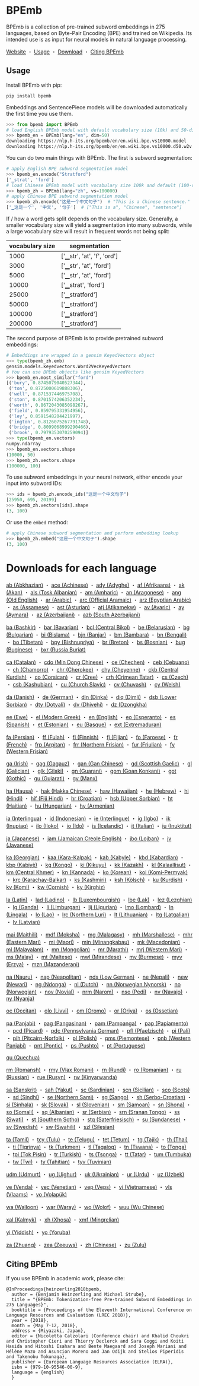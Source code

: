 # BPEmb

BPEmb is a collection of pre-trained subword embeddings in 275 languages, based on Byte-Pair Encoding (BPE) and trained on Wikipedia. Its intended use is as input for neural models in natural language processing.

[Website](https://nlp.h-its.org/bpemb) ・ 
[Usage](#usage) ・ 
[Download](#downloads-for-each-language) ・ 
[Citing BPEmb](#citing-bpemb)



## Usage

Install BPEmb with pip:

```bash
pip install bpemb
```

Embeddings and SentencePiece models will be downloaded automatically the first time you use them.

```python
>>> from bpemb import BPEmb
# load English BPEmb model with default vocabulary size (10k) and 50-dimensional embeddings
>>> bpemb_en = BPEmb(lang="en", dim=50)
downloading https://nlp.h-its.org/bpemb/en/en.wiki.bpe.vs10000.model
downloading https://nlp.h-its.org/bpemb/en/en.wiki.bpe.vs10000.d50.w2v.bin.tar.gz
```

You can do two main things with BPEmb. The first is subword segmentation:
```python
# apply English BPE subword segmentation model
>>> bpemb_en.encode("Stratford")
['▁strat', 'ford']
# load Chinese BPEmb model with vocabulary size 100k and default (100-dim) embeddings
>>> bpemb_zh = BPEmb(lang="zh", vs=100000)
# apply Chinese BPE subword segmentation model
>>> bpemb_zh.encode("这是一个中文句子")  # "This is a Chinese sentence."
['▁这是一个', '中文', '句子']  # ["This is a", "Chinese", "sentence"]
```

If / how a word gets split depends on the vocabulary size. Generally, a smaller vocabulary size will yield a segmentation into many subwords, while a large vocabulary size will result in frequent words not being split:

| vocabulary size | segmentation |
| --- | --- |
| 1000 | ['▁str', 'at', 'f', 'ord'] |
| 3000 |  ['▁str', 'at', 'ford'] |
| 5000 | ['▁str', 'at', 'ford'] |
| 10000 | ['▁strat', 'ford'] |
| 25000 | ['▁stratford'] |
| 50000 | ['▁stratford'] |
| 100000 | ['▁stratford'] |
| 200000 | ['▁stratford'] |


The second purpose of BPEmb is to provide pretrained subword embeddings:

```python
# Embeddings are wrapped in a gensim KeyedVectors object
>>> type(bpemb_zh.emb)
gensim.models.keyedvectors.Word2VecKeyedVectors
# You can use BPEmb objects like gensim KeyedVectors
>>> bpemb_en.most_similar("ford")
[('bury', 0.8745079040527344),
 ('ton', 0.8725000619888306),
 ('well', 0.871537446975708),
 ('ston', 0.8701574206352234),
 ('worth', 0.8672043085098267),
 ('field', 0.859795331954956),
 ('ley', 0.8591548204421997),
 ('ington', 0.8126075267791748),
 ('bridge', 0.8099068999290466),
 ('brook', 0.7979353070259094)]
>>> type(bpemb_en.vectors)
numpy.ndarray
>>> bpemb_en.vectors.shape
(10000, 50)
>>> bpemb_zh.vectors.shape
(100000, 100)
```

To use subword embeddings in your neural network, either encode your input into subword IDs:
```python
>>> ids = bpemb_zh.encode_ids("这是一个中文句子")
[25950, 695, 20199]
>>> bpemb_zh.vectors[ids].shape
(3, 100)
```

Or use the `embed` method:
```python
# apply Chinese subword segmentation and perform embedding lookup
>>> bpemb_zh.embed("这是一个中文句子").shape
(3, 100)
```

# Downloads for each language

[ab (Abkhazian)](http://nlp.h-its.org/bpemb/ab) ・ 
[ace (Achinese)](http://nlp.h-its.org/bpemb/ace) ・ 
[ady (Adyghe)](http://nlp.h-its.org/bpemb/ady) ・ 
[af (Afrikaans)](http://nlp.h-its.org/bpemb/af) ・ 
[ak (Akan)](http://nlp.h-its.org/bpemb/ak) ・ 
[als (Tosk Albanian)](http://nlp.h-its.org/bpemb/als) ・ 
[am (Amharic)](http://nlp.h-its.org/bpemb/am) ・ 
[an (Aragonese)](http://nlp.h-its.org/bpemb/an) ・ 
[ang (Old English)](http://nlp.h-its.org/bpemb/ang) ・ 
[ar (Arabic)](http://nlp.h-its.org/bpemb/ar) ・ 
[arc (Official Aramaic)](http://nlp.h-its.org/bpemb/arc) ・ 
[arz (Egyptian Arabic)](http://nlp.h-its.org/bpemb/arz) ・ 
[as (Assamese)](http://nlp.h-its.org/bpemb/as) ・ 
[ast (Asturian)](http://nlp.h-its.org/bpemb/ast) ・ 
[atj (Atikamekw)](http://nlp.h-its.org/bpemb/atj) ・ 
[av (Avaric)](http://nlp.h-its.org/bpemb/av) ・ 
[ay (Aymara)](http://nlp.h-its.org/bpemb/ay) ・ 
[az (Azerbaijani)](http://nlp.h-its.org/bpemb/az) ・ 
[azb (South Azerbaijani)](http://nlp.h-its.org/bpemb/azb)

[ba (Bashkir)](http://nlp.h-its.org/bpemb/ba) ・ 
[bar (Bavarian)](http://nlp.h-its.org/bpemb/bar) ・ 
[bcl (Central Bikol)](http://nlp.h-its.org/bpemb/bcl) ・ 
[be (Belarusian)](http://nlp.h-its.org/bpemb/be) ・ 
[bg (Bulgarian)](http://nlp.h-its.org/bpemb/bg) ・ 
[bi (Bislama)](http://nlp.h-its.org/bpemb/bi) ・ 
[bjn (Banjar)](http://nlp.h-its.org/bpemb/bjn) ・ 
[bm (Bambara)](http://nlp.h-its.org/bpemb/bm) ・ 
[bn (Bengali)](http://nlp.h-its.org/bpemb/bn) ・ 
[bo (Tibetan)](http://nlp.h-its.org/bpemb/bo) ・ 
[bpy (Bishnupriya)](http://nlp.h-its.org/bpemb/bpy) ・ 
[br (Breton)](http://nlp.h-its.org/bpemb/br) ・ 
[bs (Bosnian)](http://nlp.h-its.org/bpemb/bs) ・ 
[bug (Buginese)](http://nlp.h-its.org/bpemb/bug) ・ 
[bxr (Russia Buriat)](http://nlp.h-its.org/bpemb/bxr)

[ca (Catalan)](http://nlp.h-its.org/bpemb/ca) ・ 
[cdo (Min Dong Chinese)](http://nlp.h-its.org/bpemb/cdo) ・ 
[ce (Chechen)](http://nlp.h-its.org/bpemb/ce) ・ 
[ceb (Cebuano)](http://nlp.h-its.org/bpemb/ceb) ・ 
[ch (Chamorro)](http://nlp.h-its.org/bpemb/ch) ・ 
[chr (Cherokee)](http://nlp.h-its.org/bpemb/chr) ・ 
[chy (Cheyenne)](http://nlp.h-its.org/bpemb/chy) ・ 
[ckb (Central Kurdish)](http://nlp.h-its.org/bpemb/ckb) ・ 
[co (Corsican)](http://nlp.h-its.org/bpemb/co) ・ 
[cr (Cree)](http://nlp.h-its.org/bpemb/cr) ・ 
[crh (Crimean Tatar)](http://nlp.h-its.org/bpemb/crh) ・ 
[cs (Czech)](http://nlp.h-its.org/bpemb/cs) ・ 
[csb (Kashubian)](http://nlp.h-its.org/bpemb/csb) ・ 
[cu (Church Slavic)](http://nlp.h-its.org/bpemb/cu) ・ 
[cv (Chuvash)](http://nlp.h-its.org/bpemb/cv) ・ 
[cy (Welsh)](http://nlp.h-its.org/bpemb/cy)

[da (Danish)](http://nlp.h-its.org/bpemb/da) ・ 
[de (German)](http://nlp.h-its.org/bpemb/de) ・ 
[din (Dinka)](http://nlp.h-its.org/bpemb/din) ・ 
[diq (Dimli)](http://nlp.h-its.org/bpemb/diq) ・ 
[dsb (Lower Sorbian)](http://nlp.h-its.org/bpemb/dsb) ・ 
[dty (Dotyali)](http://nlp.h-its.org/bpemb/dty) ・ 
[dv (Dhivehi)](http://nlp.h-its.org/bpemb/dv) ・ 
[dz (Dzongkha)](http://nlp.h-its.org/bpemb/dz)

[ee (Ewe)](http://nlp.h-its.org/bpemb/ee) ・ 
[el (Modern Greek)](http://nlp.h-its.org/bpemb/el) ・ 
[en (English)](http://nlp.h-its.org/bpemb/en) ・ 
[eo (Esperanto)](http://nlp.h-its.org/bpemb/eo) ・ 
[es (Spanish)](http://nlp.h-its.org/bpemb/es) ・ 
[et (Estonian)](http://nlp.h-its.org/bpemb/et) ・ 
[eu (Basque)](http://nlp.h-its.org/bpemb/eu) ・ 
[ext (Extremaduran)](http://nlp.h-its.org/bpemb/ext)

[fa (Persian)](http://nlp.h-its.org/bpemb/fa) ・ 
[ff (Fulah)](http://nlp.h-its.org/bpemb/ff) ・ 
[fi (Finnish)](http://nlp.h-its.org/bpemb/fi) ・ 
[fj (Fijian)](http://nlp.h-its.org/bpemb/fj) ・ 
[fo (Faroese)](http://nlp.h-its.org/bpemb/fo) ・ 
[fr (French)](http://nlp.h-its.org/bpemb/fr) ・ 
[frp (Arpitan)](http://nlp.h-its.org/bpemb/frp) ・ 
[frr (Northern Frisian)](http://nlp.h-its.org/bpemb/frr) ・ 
[fur (Friulian)](http://nlp.h-its.org/bpemb/fur) ・ 
[fy (Western Frisian)](http://nlp.h-its.org/bpemb/fy)

[ga (Irish)](http://nlp.h-its.org/bpemb/ga) ・ 
[gag (Gagauz)](http://nlp.h-its.org/bpemb/gag) ・ 
[gan (Gan Chinese)](http://nlp.h-its.org/bpemb/gan) ・ 
[gd (Scottish Gaelic)](http://nlp.h-its.org/bpemb/gd) ・ 
[gl (Galician)](http://nlp.h-its.org/bpemb/gl) ・ 
[glk (Gilaki)](http://nlp.h-its.org/bpemb/glk) ・ 
[gn (Guarani)](http://nlp.h-its.org/bpemb/gn) ・ 
[gom (Goan Konkani)](http://nlp.h-its.org/bpemb/gom) ・ 
[got (Gothic)](http://nlp.h-its.org/bpemb/got) ・ 
[gu (Gujarati)](http://nlp.h-its.org/bpemb/gu) ・ 
[gv (Manx)](http://nlp.h-its.org/bpemb/gv)

[ha (Hausa)](http://nlp.h-its.org/bpemb/ha) ・ 
[hak (Hakka Chinese)](http://nlp.h-its.org/bpemb/hak) ・ 
[haw (Hawaiian)](http://nlp.h-its.org/bpemb/haw) ・ 
[he (Hebrew)](http://nlp.h-its.org/bpemb/he) ・ 
[hi (Hindi)](http://nlp.h-its.org/bpemb/hi) ・ 
[hif (Fiji Hindi)](http://nlp.h-its.org/bpemb/hif) ・ 
[hr (Croatian)](http://nlp.h-its.org/bpemb/hr) ・ 
[hsb (Upper Sorbian)](http://nlp.h-its.org/bpemb/hsb) ・ 
[ht (Haitian)](http://nlp.h-its.org/bpemb/ht) ・ 
[hu (Hungarian)](http://nlp.h-its.org/bpemb/hu) ・ 
[hy (Armenian)](http://nlp.h-its.org/bpemb/hy)

[ia (Interlingua)](http://nlp.h-its.org/bpemb/ia) ・ 
[id (Indonesian)](http://nlp.h-its.org/bpemb/id) ・ 
[ie (Interlingue)](http://nlp.h-its.org/bpemb/ie) ・ 
[ig (Igbo)](http://nlp.h-its.org/bpemb/ig) ・ 
[ik (Inupiaq)](http://nlp.h-its.org/bpemb/ik) ・ 
[ilo (Iloko)](http://nlp.h-its.org/bpemb/ilo) ・ 
[io (Ido)](http://nlp.h-its.org/bpemb/io) ・ 
[is (Icelandic)](http://nlp.h-its.org/bpemb/is) ・ 
[it (Italian)](http://nlp.h-its.org/bpemb/it) ・ 
[iu (Inuktitut)](http://nlp.h-its.org/bpemb/iu)

[ja (Japanese)](http://nlp.h-its.org/bpemb/ja) ・ 
[jam (Jamaican Creole English)](http://nlp.h-its.org/bpemb/jam) ・ 
[jbo (Lojban)](http://nlp.h-its.org/bpemb/jbo) ・ 
[jv (Javanese)](http://nlp.h-its.org/bpemb/jv)

[ka (Georgian)](http://nlp.h-its.org/bpemb/ka) ・ 
[kaa (Kara-Kalpak)](http://nlp.h-its.org/bpemb/kaa) ・ 
[kab (Kabyle)](http://nlp.h-its.org/bpemb/kab) ・ 
[kbd (Kabardian)](http://nlp.h-its.org/bpemb/kbd) ・ 
[kbp (Kabiyè)](http://nlp.h-its.org/bpemb/kbp) ・ 
[kg (Kongo)](http://nlp.h-its.org/bpemb/kg) ・ 
[ki (Kikuyu)](http://nlp.h-its.org/bpemb/ki) ・ 
[kk (Kazakh)](http://nlp.h-its.org/bpemb/kk) ・ 
[kl (Kalaallisut)](http://nlp.h-its.org/bpemb/kl) ・ 
[km (Central Khmer)](http://nlp.h-its.org/bpemb/km) ・ 
[kn (Kannada)](http://nlp.h-its.org/bpemb/kn) ・ 
[ko (Korean)](http://nlp.h-its.org/bpemb/ko) ・ 
[koi (Komi-Permyak)](http://nlp.h-its.org/bpemb/koi) ・ 
[krc (Karachay-Balkar)](http://nlp.h-its.org/bpemb/krc) ・ 
[ks (Kashmiri)](http://nlp.h-its.org/bpemb/ks) ・ 
[ksh (Kölsch)](http://nlp.h-its.org/bpemb/ksh) ・ 
[ku (Kurdish)](http://nlp.h-its.org/bpemb/ku) ・ 
[kv (Komi)](http://nlp.h-its.org/bpemb/kv) ・ 
[kw (Cornish)](http://nlp.h-its.org/bpemb/kw) ・ 
[ky (Kirghiz)](http://nlp.h-its.org/bpemb/ky)

[la (Latin)](http://nlp.h-its.org/bpemb/la) ・ 
[lad (Ladino)](http://nlp.h-its.org/bpemb/lad) ・ 
[lb (Luxembourgish)](http://nlp.h-its.org/bpemb/lb) ・ 
[lbe (Lak)](http://nlp.h-its.org/bpemb/lbe) ・ 
[lez (Lezghian)](http://nlp.h-its.org/bpemb/lez) ・ 
[lg (Ganda)](http://nlp.h-its.org/bpemb/lg) ・ 
[li (Limburgan)](http://nlp.h-its.org/bpemb/li) ・ 
[lij (Ligurian)](http://nlp.h-its.org/bpemb/lij) ・ 
[lmo (Lombard)](http://nlp.h-its.org/bpemb/lmo) ・ 
[ln (Lingala)](http://nlp.h-its.org/bpemb/ln) ・ 
[lo (Lao)](http://nlp.h-its.org/bpemb/lo) ・ 
[lrc (Northern Luri)](http://nlp.h-its.org/bpemb/lrc) ・ 
[lt (Lithuanian)](http://nlp.h-its.org/bpemb/lt) ・ 
[ltg (Latgalian)](http://nlp.h-its.org/bpemb/ltg) ・ 
[lv (Latvian)](http://nlp.h-its.org/bpemb/lv)

[mai (Maithili)](http://nlp.h-its.org/bpemb/mai) ・ 
[mdf (Moksha)](http://nlp.h-its.org/bpemb/mdf) ・ 
[mg (Malagasy)](http://nlp.h-its.org/bpemb/mg) ・ 
[mh (Marshallese)](http://nlp.h-its.org/bpemb/mh) ・ 
[mhr (Eastern Mari)](http://nlp.h-its.org/bpemb/mhr) ・ 
[mi (Maori)](http://nlp.h-its.org/bpemb/mi) ・ 
[min (Minangkabau)](http://nlp.h-its.org/bpemb/min) ・ 
[mk (Macedonian)](http://nlp.h-its.org/bpemb/mk) ・ 
[ml (Malayalam)](http://nlp.h-its.org/bpemb/ml) ・ 
[mn (Mongolian)](http://nlp.h-its.org/bpemb/mn) ・ 
[mr (Marathi)](http://nlp.h-its.org/bpemb/mr) ・ 
[mrj (Western Mari)](http://nlp.h-its.org/bpemb/mrj) ・ 
[ms (Malay)](http://nlp.h-its.org/bpemb/ms) ・ 
[mt (Maltese)](http://nlp.h-its.org/bpemb/mt) ・ 
[mwl (Mirandese)](http://nlp.h-its.org/bpemb/mwl) ・ 
[my (Burmese)](http://nlp.h-its.org/bpemb/my) ・ 
[myv (Erzya)](http://nlp.h-its.org/bpemb/myv) ・ 
[mzn (Mazanderani)](http://nlp.h-its.org/bpemb/mzn)

[na (Nauru)](http://nlp.h-its.org/bpemb/na) ・ 
[nap (Neapolitan)](http://nlp.h-its.org/bpemb/nap) ・ 
[nds (Low German)](http://nlp.h-its.org/bpemb/nds) ・ 
[ne (Nepali)](http://nlp.h-its.org/bpemb/ne) ・ 
[new (Newari)](http://nlp.h-its.org/bpemb/new) ・ 
[ng (Ndonga)](http://nlp.h-its.org/bpemb/ng) ・ 
[nl (Dutch)](http://nlp.h-its.org/bpemb/nl) ・ 
[nn (Norwegian Nynorsk)](http://nlp.h-its.org/bpemb/nn) ・ 
[no (Norwegian)](http://nlp.h-its.org/bpemb/no) ・ 
[nov (Novial)](http://nlp.h-its.org/bpemb/nov) ・ 
[nrm (Narom)](http://nlp.h-its.org/bpemb/nrm) ・ 
[nso (Pedi)](http://nlp.h-its.org/bpemb/nso) ・ 
[nv (Navajo)](http://nlp.h-its.org/bpemb/nv) ・ 
[ny (Nyanja)](http://nlp.h-its.org/bpemb/ny)

[oc (Occitan)](http://nlp.h-its.org/bpemb/oc) ・ 
[olo (Livvi)](http://nlp.h-its.org/bpemb/olo) ・ 
[om (Oromo)](http://nlp.h-its.org/bpemb/om) ・ 
[or (Oriya)](http://nlp.h-its.org/bpemb/or) ・ 
[os (Ossetian)](http://nlp.h-its.org/bpemb/os)

[pa (Panjabi)](http://nlp.h-its.org/bpemb/pa) ・ 
[pag (Pangasinan)](http://nlp.h-its.org/bpemb/pag) ・ 
[pam (Pampanga)](http://nlp.h-its.org/bpemb/pam) ・ 
[pap (Papiamento)](http://nlp.h-its.org/bpemb/pap) ・ 
[pcd (Picard)](http://nlp.h-its.org/bpemb/pcd) ・ 
[pdc (Pennsylvania German)](http://nlp.h-its.org/bpemb/pdc) ・ 
[pfl (Pfaelzisch)](http://nlp.h-its.org/bpemb/pfl) ・ 
[pi (Pali)](http://nlp.h-its.org/bpemb/pi) ・ 
[pih (Pitcairn-Norfolk)](http://nlp.h-its.org/bpemb/pih) ・ 
[pl (Polish)](http://nlp.h-its.org/bpemb/pl) ・ 
[pms (Piemontese)](http://nlp.h-its.org/bpemb/pms) ・ 
[pnb (Western Panjabi)](http://nlp.h-its.org/bpemb/pnb) ・ 
[pnt (Pontic)](http://nlp.h-its.org/bpemb/pnt) ・ 
[ps (Pushto)](http://nlp.h-its.org/bpemb/ps) ・ 
[pt (Portuguese)](http://nlp.h-its.org/bpemb/pt)

[qu (Quechua)](http://nlp.h-its.org/bpemb/qu)

[rm (Romansh)](http://nlp.h-its.org/bpemb/rm) ・ 
[rmy (Vlax Romani)](http://nlp.h-its.org/bpemb/rmy) ・ 
[rn (Rundi)](http://nlp.h-its.org/bpemb/rn) ・ 
[ro (Romanian)](http://nlp.h-its.org/bpemb/ro) ・ 
[ru (Russian)](http://nlp.h-its.org/bpemb/ru) ・ 
[rue (Rusyn)](http://nlp.h-its.org/bpemb/rue) ・ 
[rw (Kinyarwanda)](http://nlp.h-its.org/bpemb/rw)

[sa (Sanskrit)](http://nlp.h-its.org/bpemb/sa) ・ 
[sah (Yakut)](http://nlp.h-its.org/bpemb/sah) ・ 
[sc (Sardinian)](http://nlp.h-its.org/bpemb/sc) ・ 
[scn (Sicilian)](http://nlp.h-its.org/bpemb/scn) ・ 
[sco (Scots)](http://nlp.h-its.org/bpemb/sco) ・ 
[sd (Sindhi)](http://nlp.h-its.org/bpemb/sd) ・ 
[se (Northern Sami)](http://nlp.h-its.org/bpemb/se) ・ 
[sg (Sango)](http://nlp.h-its.org/bpemb/sg) ・ 
[sh (Serbo-Croatian)](http://nlp.h-its.org/bpemb/sh) ・ 
[si (Sinhala)](http://nlp.h-its.org/bpemb/si) ・ 
[sk (Slovak)](http://nlp.h-its.org/bpemb/sk) ・ 
[sl (Slovenian)](http://nlp.h-its.org/bpemb/sl) ・ 
[sm (Samoan)](http://nlp.h-its.org/bpemb/sm) ・ 
[sn (Shona)](http://nlp.h-its.org/bpemb/sn) ・ 
[so (Somali)](http://nlp.h-its.org/bpemb/so) ・ 
[sq (Albanian)](http://nlp.h-its.org/bpemb/sq) ・ 
[sr (Serbian)](http://nlp.h-its.org/bpemb/sr) ・ 
[srn (Sranan Tongo)](http://nlp.h-its.org/bpemb/srn) ・ 
[ss (Swati)](http://nlp.h-its.org/bpemb/ss) ・ 
[st (Southern Sotho)](http://nlp.h-its.org/bpemb/st) ・ 
[stq (Saterfriesisch)](http://nlp.h-its.org/bpemb/stq) ・ 
[su (Sundanese)](http://nlp.h-its.org/bpemb/su) ・ 
[sv (Swedish)](http://nlp.h-its.org/bpemb/sv) ・ 
[sw (Swahili)](http://nlp.h-its.org/bpemb/sw) ・ 
[szl (Silesian)](http://nlp.h-its.org/bpemb/szl)

[ta (Tamil)](http://nlp.h-its.org/bpemb/ta) ・ 
[tcy (Tulu)](http://nlp.h-its.org/bpemb/tcy) ・ 
[te (Telugu)](http://nlp.h-its.org/bpemb/te) ・ 
[tet (Tetum)](http://nlp.h-its.org/bpemb/tet) ・ 
[tg (Tajik)](http://nlp.h-its.org/bpemb/tg) ・ 
[th (Thai)](http://nlp.h-its.org/bpemb/th) ・ 
[ti (Tigrinya)](http://nlp.h-its.org/bpemb/ti) ・ 
[tk (Turkmen)](http://nlp.h-its.org/bpemb/tk) ・ 
[tl (Tagalog)](http://nlp.h-its.org/bpemb/tl) ・ 
[tn (Tswana)](http://nlp.h-its.org/bpemb/tn) ・ 
[to (Tonga)](http://nlp.h-its.org/bpemb/to) ・ 
[tpi (Tok Pisin)](http://nlp.h-its.org/bpemb/tpi) ・ 
[tr (Turkish)](http://nlp.h-its.org/bpemb/tr) ・ 
[ts (Tsonga)](http://nlp.h-its.org/bpemb/ts) ・ 
[tt (Tatar)](http://nlp.h-its.org/bpemb/tt) ・ 
[tum (Tumbuka)](http://nlp.h-its.org/bpemb/tum) ・ 
[tw (Twi)](http://nlp.h-its.org/bpemb/tw) ・ 
[ty (Tahitian)](http://nlp.h-its.org/bpemb/ty) ・ 
[tyv (Tuvinian)](http://nlp.h-its.org/bpemb/tyv)

[udm (Udmurt)](http://nlp.h-its.org/bpemb/udm) ・ 
[ug (Uighur)](http://nlp.h-its.org/bpemb/ug) ・ 
[uk (Ukrainian)](http://nlp.h-its.org/bpemb/uk) ・ 
[ur (Urdu)](http://nlp.h-its.org/bpemb/ur) ・ 
[uz (Uzbek)](http://nlp.h-its.org/bpemb/uz)

[ve (Venda)](http://nlp.h-its.org/bpemb/ve) ・ 
[vec (Venetian)](http://nlp.h-its.org/bpemb/vec) ・ 
[vep (Veps)](http://nlp.h-its.org/bpemb/vep) ・ 
[vi (Vietnamese)](http://nlp.h-its.org/bpemb/vi) ・ 
[vls (Vlaams)](http://nlp.h-its.org/bpemb/vls) ・ 
[vo (Volapük)](http://nlp.h-its.org/bpemb/vo)

[wa (Walloon)](http://nlp.h-its.org/bpemb/wa) ・ 
[war (Waray)](http://nlp.h-its.org/bpemb/war) ・ 
[wo (Wolof)](http://nlp.h-its.org/bpemb/wo) ・ 
[wuu (Wu Chinese)](http://nlp.h-its.org/bpemb/wuu)

[xal (Kalmyk)](http://nlp.h-its.org/bpemb/xal) ・ 
[xh (Xhosa)](http://nlp.h-its.org/bpemb/xh) ・ 
[xmf (Mingrelian)](http://nlp.h-its.org/bpemb/xmf)

[yi (Yiddish)](http://nlp.h-its.org/bpemb/yi) ・ 
[yo (Yoruba)](http://nlp.h-its.org/bpemb/yo)

[za (Zhuang)](http://nlp.h-its.org/bpemb/za) ・ 
[zea (Zeeuws)](http://nlp.h-its.org/bpemb/zea) ・ 
[zh (Chinese)](http://nlp.h-its.org/bpemb/zh) ・ 
[zu (Zulu)](http://nlp.h-its.org/bpemb/zu)


## Citing BPEmb

If you use BPEmb in academic work, please cite:

```
@InProceedings{heinzerling2018bpemb,
  author = {Benjamin Heinzerling and Michael Strube},
  title = "{BPEmb: Tokenization-free Pre-trained Subword Embeddings in 275 Languages}",
  booktitle = {Proceedings of the Eleventh International Conference on Language Resources and Evaluation (LREC 2018)},
  year = {2018},
  month = {May 7-12, 2018},
  address = {Miyazaki, Japan},
  editor = {Nicoletta Calzolari (Conference chair) and Khalid Choukri and Christopher Cieri and Thierry Declerck and Sara Goggi and Koiti Hasida and Hitoshi Isahara and Bente Maegaard and Joseph Mariani and Hélène Mazo and Asuncion Moreno and Jan Odijk and Stelios Piperidis and Takenobu Tokunaga},
  publisher = {European Language Resources Association (ELRA)},
  isbn = {979-10-95546-00-9},
  language = {english}
  }
```
